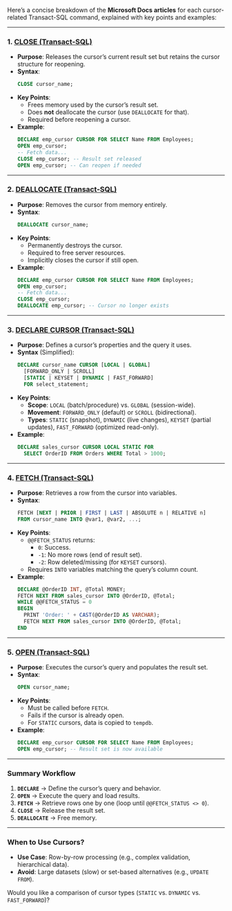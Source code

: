 Here’s a concise breakdown of the **Microsoft Docs articles** for each cursor-related Transact-SQL command, explained with key points and examples:

---

### **1. [CLOSE (Transact-SQL)](https://learn.microsoft.com/en-us/sql/t-sql/language-elements/close-transact-sql?view=sql-server-ver16)**
- **Purpose**: Releases the cursor’s current result set but retains the cursor structure for reopening.
- **Syntax**:
  ```sql
  CLOSE cursor_name;
  ```
- **Key Points**:
  - Frees memory used by the cursor’s result set.
  - Does **not** deallocate the cursor (use `DEALLOCATE` for that).
  - Required before reopening a cursor.
- **Example**:
  ```sql
  DECLARE emp_cursor CURSOR FOR SELECT Name FROM Employees;
  OPEN emp_cursor;
  -- Fetch data...
  CLOSE emp_cursor; -- Result set released
  OPEN emp_cursor; -- Can reopen if needed
  ```

---

### **2. [DEALLOCATE (Transact-SQL)](https://learn.microsoft.com/en-us/sql/t-sql/language-elements/deallocate-transact-sql?view=sql-server-ver16)**
- **Purpose**: Removes the cursor from memory entirely.
- **Syntax**:
  ```sql
  DEALLOCATE cursor_name;
  ```
- **Key Points**:
  - Permanently destroys the cursor.
  - Required to free server resources.
  - Implicitly closes the cursor if still open.
- **Example**:
  ```sql
  DECLARE emp_cursor CURSOR FOR SELECT Name FROM Employees;
  OPEN emp_cursor;
  -- Fetch data...
  CLOSE emp_cursor;
  DEALLOCATE emp_cursor; -- Cursor no longer exists
  ```

---

### **3. [DECLARE CURSOR (Transact-SQL)](https://learn.microsoft.com/en-us/sql/t-sql/language-elements/declare-cursor-transact-sql?view=sql-server-ver16)**
- **Purpose**: Defines a cursor’s properties and the query it uses.
- **Syntax** (Simplified):
  ```sql
  DECLARE cursor_name CURSOR [LOCAL | GLOBAL]
    [FORWARD_ONLY | SCROLL]
    [STATIC | KEYSET | DYNAMIC | FAST_FORWARD]
    FOR select_statement;
  ```
- **Key Points**:
  - **Scope**: `LOCAL` (batch/procedure) vs. `GLOBAL` (session-wide).
  - **Movement**: `FORWARD_ONLY` (default) or `SCROLL` (bidirectional).
  - **Types**: `STATIC` (snapshot), `DYNAMIC` (live changes), `KEYSET` (partial updates), `FAST_FORWARD` (optimized read-only).
- **Example**:
  ```sql
  DECLARE sales_cursor CURSOR LOCAL STATIC FOR
    SELECT OrderID FROM Orders WHERE Total > 1000;
  ```

---

### **4. [FETCH (Transact-SQL)](https://learn.microsoft.com/en-us/sql/t-sql/language-elements/fetch-transact-sql?view=sql-server-ver16)**
- **Purpose**: Retrieves a row from the cursor into variables.
- **Syntax**:
  ```sql
  FETCH [NEXT | PRIOR | FIRST | LAST | ABSOLUTE n | RELATIVE n]
  FROM cursor_name INTO @var1, @var2, ...;
  ```
- **Key Points**:
  - `@@FETCH_STATUS` returns:
    - `0`: Success.
    - `-1`: No more rows (end of result set).
    - `-2`: Row deleted/missing (for `KEYSET` cursors).
  - Requires `INTO` variables matching the query’s column count.
- **Example**:
  ```sql
  DECLARE @OrderID INT, @Total MONEY;
  FETCH NEXT FROM sales_cursor INTO @OrderID, @Total;
  WHILE @@FETCH_STATUS = 0
  BEGIN
    PRINT 'Order: ' + CAST(@OrderID AS VARCHAR);
    FETCH NEXT FROM sales_cursor INTO @OrderID, @Total;
  END
  ```

---

### **5. [OPEN (Transact-SQL)](https://learn.microsoft.com/en-us/sql/t-sql/language-elements/open-transact-sql?view=sql-server-ver16)**
- **Purpose**: Executes the cursor’s query and populates the result set.
- **Syntax**:
  ```sql
  OPEN cursor_name;
  ```
- **Key Points**:
  - Must be called before `FETCH`.
  - Fails if the cursor is already open.
  - For `STATIC` cursors, data is copied to `tempdb`.
- **Example**:
  ```sql
  DECLARE emp_cursor CURSOR FOR SELECT Name FROM Employees;
  OPEN emp_cursor; -- Result set is now available
  ```

---

### **Summary Workflow**
1. **`DECLARE`** → Define the cursor’s query and behavior.  
2. **`OPEN`** → Execute the query and load results.  
3. **`FETCH`** → Retrieve rows one by one (loop until `@@FETCH_STATUS <> 0`).  
4. **`CLOSE`** → Release the result set.  
5. **`DEALLOCATE`** → Free memory.  

---

### **When to Use Cursors?**
- **Use Case**: Row-by-row processing (e.g., complex validation, hierarchical data).  
- **Avoid**: Large datasets (slow) or set-based alternatives (e.g., `UPDATE FROM`).  

Would you like a comparison of cursor types (`STATIC` vs. `DYNAMIC` vs. `FAST_FORWARD`)?